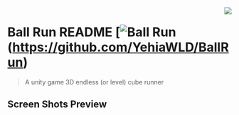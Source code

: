 
<img src="icon.png" align="right" />

# Ball Run README [![Ball Run](https://cdn.jsdelivr.net/gh/sindresorhus/awesome@d7305f38d29fed78fa85652e3a63e154dd8e8829/media/badge.svg)(https://github.com/YehiaWLD/BallRun)
> A unity game 3D endless (or level) cube runner


## Screen Shots Preview

